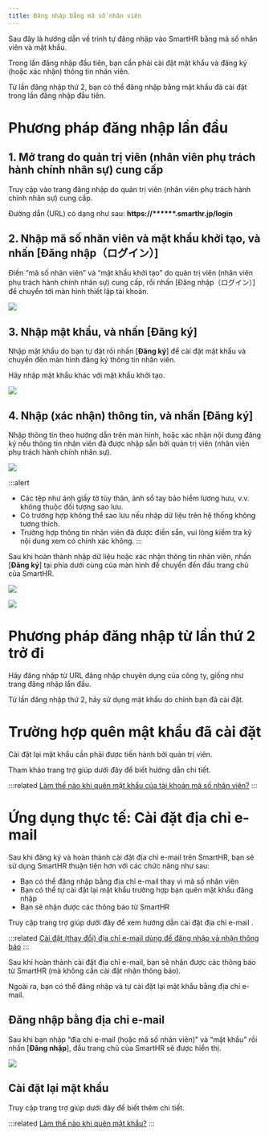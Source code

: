 ```yaml
---
title: Đăng nhập bằng mã số nhân viên
---
```

Sau đây là hướng dẫn về trình tự đăng nhập vào SmartHR bằng mã số nhân viên và mật khẩu.

Trong lần đăng nhập đầu tiên, bạn cần phải cài đặt mật khẩu và đăng ký (hoặc xác nhận) thông tin nhân viên.

Từ lần đăng nhập thứ 2, bạn có thể đăng nhập bằng mật khẩu đã cài đặt trong lần đăng nhập đầu tiên.

# Phương pháp đăng nhập lần đầu

## 1\. Mở trang do quản trị viên (nhân viên phụ trách hành chính nhân sự) cung cấp

Truy cập vào trang đăng nhập do quản trị viên (nhân viên phụ trách hành chính nhân sự) cung cấp.

Đường dẫn (URL) có dạng như sau: **https://\*\*\*\*\*\*.smarthr.jp/login**

## 2\. Nhập mã số nhân viên và mật khẩu khởi tạo, và nhấn \[Đăng nhập（ログイン）\]

Điền “mã số nhân viên” và “mật khẩu khởi tạo” do quản trị viên (nhân viên phụ trách hành chính nhân sự) cung cấp, rồi nhấn \[Đăng nhập（ログイン）\] để chuyển tới màn hình thiết lập tài khoản.

![](./01_mceclip2.png)

## 3\. Nhập mật khẩu, và nhấn \[Đăng ký\]

Nhập mật khẩu do bạn tự đặt rồi nhấn \[**Đăng ký**\] để cài đặt mật khẩu và chuyển đến màn hình đăng ký thông tin nhân viên.

Hãy nhập mật khẩu khác với mật khẩu khởi tạo.

![](./01_mceclip1.png)

## 4\. Nhập (xác nhận) thông tin, và nhấn \[Đăng ký\]

Nhập thông tin theo hướng dẫn trên màn hình, hoặc xác nhận nội dung đăng ký nếu thông tin nhân viên đã được nhập sẵn bởi quản trị viên (nhân viên phụ trách hành chính nhân sự).

![](./mceclip5.png)

:::alert
- Các tệp như ảnh giấy tờ tùy thân, ảnh sổ tay bảo hiểm lương hưu, v.v. không thuộc đối tượng sao lưu.
- Có trường hợp không thể sao lưu nếu nhập dữ liệu trên hệ thống không tương thích.
- Trường hợp thông tin nhân viên đã được điền sẵn, vui lòng kiểm tra kỹ nội dung xem có chính xác không.
:::

Sau khi hoàn thành nhập dữ liệu hoặc xác nhận thông tin nhân viên, nhấn \[**Đăng ký**\] tại phía dưới cùng của màn hình để chuyển đến đầu trang chủ của SmartHR.

![](./mceclip6.png)

![](./mceclip16-2.png)

# Phương pháp đăng nhập từ lần thứ 2 trở đi

Hãy đăng nhập từ URL đăng nhập chuyên dụng của công ty, giống như trang đăng nhập lần đầu.

Từ lần đăng nhập thứ 2, hãy sử dụng mật khẩu do chính bạn đã cài đặt.

# Trường hợp quên mật khẩu đã cài đặt

Cài đặt lại mật khẩu cần phải được tiến hành bởi quản trị viên.

Tham khảo trang trợ giúp dưới đây để biết hướng dẫn chi tiết.

:::related
[Làm thế nào khi quên mật khẩu của tài khoản mã số nhân viên?](https://knowledge.smarthr.jp/hc/ja/articles/360026104374)
:::

# Ứng dụng thực tế: Cài đặt địa chỉ e-mail

Sau khi đăng ký và hoàn thành cài đặt địa chỉ e-mail trên SmartHR, bạn sẽ sử dụng SmartHR thuận tiện hơn với các chức năng như sau:

- Bạn có thể đăng nhập bằng địa chỉ e-mail thay vì mã số nhân viên
- Bạn có thể tự cài đặt lại mật khẩu trường hợp bạn quên mật khẩu đăng nhập
- Bạn sẽ nhận được các thông báo từ SmartHR

Truy cập trang trợ giúp dưới đây để xem hướng dẫn cài đặt địa chỉ e-mail .

:::related
[Cài đặt (thay đổi) địa chỉ e-mail dùng để đăng nhập và nhận thông báo](https://knowledge.smarthr.jp/hc/ja/articles/360026263093)
:::

Sau khi hoàn thành cài đặt địa chỉ e-mail, bạn sẽ nhận được các thông báo từ SmartHR (mà không cần cài đặt nhận thông báo).

Ngoài ra, bạn có thể đăng nhập và tự cài đặt lại mật khẩu bằng địa chỉ e-mail.

## Đăng nhập bằng địa chỉ e-mail

Sau khi bạn nhập “địa chỉ e-mail (hoặc mã số nhân viên)” và “mật khẩu” rồi nhấn \[**Đăng nhập**\], đầu trang chủ của SmartHR sẽ được hiển thị.

![](./mceclip22.png)

## Cài đặt lại mật khẩu

Truy cập trang trợ giúp dưới đây để biết thêm chi tiết.

:::related
[Làm thế nào khi quên mật khẩu?](https://knowledge.smarthr.jp/hc/ja/articles/360026265593)
:::
